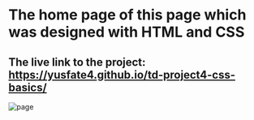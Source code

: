 # The home page of this page which was designed with HTML and CSS

## The live link to the project: https://yusfate4.github.io/td-project4-css-basics/
![page](https://user-images.githubusercontent.com/65573250/190877862-b22b45ca-aa5d-4523-b76a-174edabbb93b.png)
